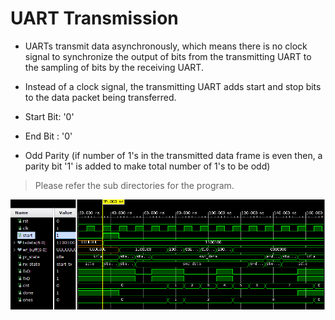 # UART Transmission

- UARTs transmit data asynchronously, which means there is no clock signal to synchronize the output of bits from the transmitting UART to the sampling of bits by the receiving UART. 
- Instead of a clock signal, the transmitting UART adds start and stop bits to the data packet being transferred. 
 
- Start Bit: '0'
- End Bit  : '0'
- Odd Parity (if number of 1's in the transmitted data frame is even then, a parity bit '1' is added to make total number of 1's to be odd)


> Please refer the sub directories for the program.

![seq_det](https://github.com/deepakravibabu/VHDL/blob/master/UART/Simulation_Output/uart_simulation_waveform.png)
